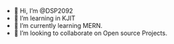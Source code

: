 - 👋 Hi, I’m @DSP2092
- 👀 I’m learning in KJIT
- 🌱 I’m currently learning MERN.
- 💞️ I’m looking to collaborate on Open source Projects.

<!---
DSP2092/DSP2092 is a ✨ special ✨ repository because its `README.md` (this file) appears on your GitHub profile.
You can click the Preview link to take a look at your changes.
--->
